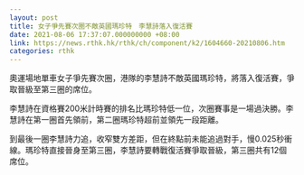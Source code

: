 ```yaml
---
layout: post
title: 女子爭先賽次圈不敵英國瑪珍特　李慧詩落入復活賽
date: 2021-08-06 17:37:07.000000000 +08:00
link: https://news.rthk.hk/rthk/ch/component/k2/1604660-20210806.htm
categories: rthk
---
```


奧運場地單車女子爭先賽次圈，港隊的李慧詩不敵英國瑪珍特，將落入復活賽，爭取晉級至第三圈的席位。

李慧詩在資格賽200米計時賽的排名比瑪珍特低一位，次圈賽事是一場過決勝。李慧詩在第一圈首先領前，第二圈瑪珍特超前並領先一段距離。

到最後一圈李慧詩力追，收窄雙方差距，但在終點前未能追過對手，慢0.025秒衝線。瑪珍特直接晉身至第三圈，李慧詩要轉戰復活賽爭取晉級，第三圈共有12個席位。
